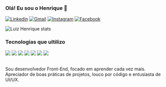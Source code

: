 
### Olá! Eu sou o Henrique 👋

[![Linkedin](https://img.shields.io/badge/LinkedIn-0077B5?style=for-the-badge&logo=linkedin&logoColor=white)](https://linkedin.com/in/luiz-henrique-200779144/)
[![Gmail](https://img.shields.io/badge/Gmail-D14836?style=for-the-badge&logo=gmail&logoColor=white)](https://luiz.lhrodrigues@gmail.com)
[![Instagram](https://img.shields.io/badge/Instagram-E4405F?style=for-the-badge&logo=instagram&logoColor=white)](https://instagram.com/henrique.lhr)
[![Facebook](https://img.shields.io/badge/Facebook-1877F2?style=for-the-badge&logo=facebook&logoColor=white)](https://facebook.com/henrique.lankaster)

![Luiz Henrique stats](https://github-readme-stats.vercel.app/api?username=luizlhrodrigues&show_icons=true&theme=gruvbox)

### Tecnologias que ultilizo

<div stule="display: inline_block">
    <img align="center alt=" src="https://img.shields.io/badge/HTML5-E34F26?style=for-the-badge&logo=html5&logoColor=white" />
    <img align="center alt=" src="https://img.shields.io/badge/CSS3-1572B6?style=for-the-badge&logo=css3&logoColor=white" />
    <img align="center alt=" src="https://img.shields.io/badge/JavaScript-F7DF1E?style=for-the-badge&logo=javascript&logoColor=black" />
    <img align="center alt=" src="https://img.shields.io/badge/TypeScript-007ACC?style=for-the-badge&logo=typescript&logoColor=white" />
    <img align="center alt=" src="https://img.shields.io/badge/Node.js-43853D?style=for-the-badge&logo=node.js&logoColor=white" />
    <img align="center alt=" src="https://img.shields.io/badge/Angular-DD0031?style=for-the-badge&logo=angular&logoColor=white" />
    <img align="center alt=" src="https://img.shields.io/badge/Kotlin-0095D5?&style=for-the-badge&logo=kotlin&logoColor=white" />
    <br>
</div><br>

Sou desenvolvedor Front-End, focado em aprender cada vez mais.<br>
Apreciador de boas práticas de projetos, louco por código e entusiasta de UI/UX.
